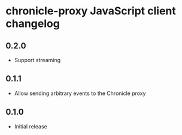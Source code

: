 # chronicle-proxy JavaScript client changelog

## 0.2.0

- Support streaming

## 0.1.1

- Allow sending arbitrary events to the Chronicle proxy

## 0.1.0

- Initial release



